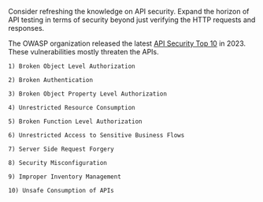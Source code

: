 Consider refreshing the knowledge on API security. Expand the horizon of API testing in terms of security beyond just verifying the HTTP requests and responses.

The OWASP organization released the latest [API Security Top 10](https://owasp.org/www-project-api-security/) in 2023. These vulnerabilities mostly threaten the APIs. 

    1) Broken Object Level Authorization
    
    2) Broken Authentication
    
    3) Broken Object Property Level Authorization
    
    4) Unrestricted Resource Consumption
    
    5) Broken Function Level Authorization
    
    6) Unrestricted Access to Sensitive Business Flows
    
    7) Server Side Request Forgery
    
    8) Security Misconfiguration
    
    9) Improper Inventory Management
    
    10) Unsafe Consumption of APIs
